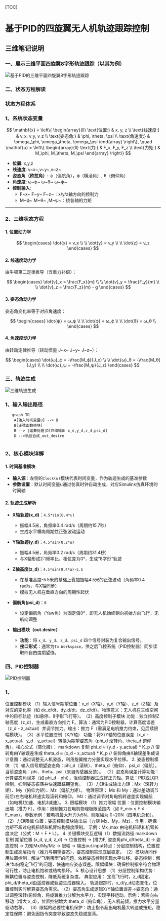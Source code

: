 
[TOC]

# 基于PID的四旋翼无人机轨迹跟踪控制

## 三维笔记说明

### 一、展示三维平面四旋翼8字形轨迹跟踪（以其为例）

![基于PID的三维平面四旋翼8字形轨迹跟踪](/imgs/2025-05-04/XCa9LOXWW6ZH955l.png "基于PID的三维平面四旋翼8字形轨迹跟踪")

### 二、状态方程解读

### 状态方程体系

### ​1、系统状态变量

$$
\mathbf{x} = \left\{
\begin{array}{ll}
    \text{位置:}       & x, y, z \\
    \text{线速度:}    & v_x, v_y, v_z \\
    \text{姿态角:}    & \phi, \theta, \psi \\
    \text{角速度:}    & \omega_\phi, \omega_\theta, \omega_\psi
\end{array}
\right\}, \quad
\mathbf{u} = \left\{
\begin{array}{ll}
    \text{力:}       & F_x, F_y, F_z \\
    \text{力矩:}     & M_\phi, M_\theta, M_\psi
\end{array}
\right\}
$$

-   ​**位置**: x,y,z
-   ​**线速度**: v~x~​,v~y~​,v~z~​
-   ​**姿态角（欧拉角）​**:  ψ（偏航角），ϕ（横滚角）, θ（俯仰角）
-   ​**角速度**: ω~ϕ~​ ω~θ~ ω~ψ​~
-   ​**控制输入**:
    -   F~x~​ F~y~​ F~z~​：x/y/z轴方向的控制力
    -   M~ϕ​~ M~θ~ ,M~ψ~​：绕各轴的力矩

----------

### ​**2、三维状态方程**

#### ​**1. 位置动力学**

$$
\begin{cases} 
\dot{x} = v_x \\ \\
\dot{y} = v_y \\ \\
\dot{z} = v_z 
\end{cases}
$$

#### **2. 线速度动力学**

由牛顿第二定律推导（含重力补偿）：

$$
\begin{cases} 
\dot{v}_x = \frac{F_x}{m} \\ \\
\dot{v}_y = \frac{F_y}{m} \\ \\
\dot{v}_z = \frac{F_z}{m} - g 
\end{cases}
$$

#### ​**3. 姿态角动力学**

姿态角变化率等于对应角速度：


$$
\begin{cases} 
\dot{ψ} = ω_ψ \\ \\
\dot{ϕ} = ω_ϕ \\ \\
\dot{θ} = ω_θ \\ 
\end{cases}
$$

#### ​**4. 角速度动力学**

由转动定律推导（转动惯量 J~x~​ J~y~ J~z~​）：


$$
\begin{cases} 
\dot{ω}_ϕ = -\frac{M_ϕ}{J_x} \\ \\
\dot{ω}_θ = -\frac{M_θ}{J_y} \\ \\
\dot{ω}_ψ = -\frac{M_ψ}{J_z}
\end{cases}
$$


### 三、轨迹生成

![三维轨迹生成](/imgs/2025-05-04/n5O7dN3UI0TOlHs7.png "三维轨迹生成")

### 1、输入输出路径

```mermaid
   graph TD
    A[输入时间变量u] --> B
    B[正弦函数模块]
    B --> |运算处理|D[四维输出 x_d,y_d,z_d,psi_d]
    D -->轨迹合成_out_desire
	
```

### 2、核心模块详解

#### 1. 时间基准模块

-   ​**输入源**：左侧的`Clock(u)`模块代表时间变量，作为轨迹生成的基准参数
-   ​**参数设置**：默认时间变量u通过仿真时钟自动生成，对应Simulink仿真环境的时间轴

#### 2. 轨迹生成解析

-   ​**X轴轨迹(x_d)**：`4.5*sin(0.4*u)`

    -   振幅4.5米，角频率0.4 rad/s（周期约15.7秒）
    -   生成水平横向周期性正弦波动运动

-   ​**Y轴轨迹(y_d)**：`4.5*sin(0.2*u)`

    -   振幅4.5米，角频率0.2 rad/s（周期约31.4秒）
    -   ​与X轴形成2:1频率比，相位差为0°，生成“8字形”轨迹

-   ​**Z轴高度(z_d)**：`4.5*sin(0.4*u)-5.5`

    -   在基准高度-5.5米的基础上叠加振幅4.5米的正弦波动（角频率0.4 rad/s，与X轴同步）
    -   模拟无人机在垂直方向的周期性起伏

-   ​**偏航角(psi_d)**：`0`

    -  设定偏航角（Yaw角）为固定值0°，即无人机始终朝向初始方向飞行，无航向调整

- **输出模块（out.desire）​**

	-   ​**功能**：将 `x_d`、`y_d`、`z_d`、`psi_d` 四个信号封装为复合输出信号。
	-   ​**接口形式**：通常为`To Workspace`，供之后飞控系统（PID控制器）同步读取四自由度期望值。

### 四、PID控制器

![PID控制器](/imgs/2025-05-12/0lHoYvS2cMGYWxZe.png 'PID控制器')

### 1、
位置控制模块​
​​（1）输入信号​
​期望位置​：x_d（X轴）、y_d（Y轴）、z_d（Z轴）及对应的变化率​（如 dx_d/dt、dy_d/dt、dz_d/dt）。
​物理意义​：无人机在三维空间中的目标轨迹（如悬停、8字形飞行等）。
​​（2）高度控制子模块​
​功能​：独立控制Z轴高度（z_d），生成垂直方向推力 F。
​算法​：通常为PID控制器，计算高度误差（z_d - z_actual）并调节推力。
​输出​：推力 F（需满足电机推力约束，见后续限幅模块）。
​​（3）水平位置控制（X/Y轴）​​
​功能​：将X/Y轴的位置误差（x_d - x_actual、y_d - y_actual）转换为期望姿态角（phi_d 滚转角、theta_d 俯仰角）。
​核心公式​（简化版）：
markdown
复制
phi_d ≈ (y_d - y_actual) * K_p  // 滚转角由Y轴误差生成
theta_d ≈ (x_d - x_actual) * K_p // 俯仰角由X轴误差生成
​设计意图​：通过调整无人机姿态，利用旋翼推力分量实现水平位移。
​2. 姿态控制模块​
​​（1）输入信号​
​期望姿态角​：phi_d（滚转）、theta_d（俯仰）、psi_d（偏航）。
​当前姿态角​：phi、theta、psi（来自传感器反馈）。
​​（2）姿态角误差计算​
​功能​：计算姿态角误差（如 phi_d - phi），驱动控制器生成修正力矩。
​算法​：PID或LQR控制，抑制姿态振荡并快速跟踪期望角。
​​（3）力矩生成​
​输出力矩​：Mx（滚转力矩）、My（俯仰力矩）、Mz（偏航力矩）。
​物理原理​：
Mx 和 My：通过差动调节前后/左右电机转速实现滚转和俯仰。
Mz：通过调节对角电机转速差实现偏航（如电机1加速、电机3减速）。
​3. 限幅模块​
​​（1）推力限幅​
​位置​：位置控制模块输出端（推力 F）。
​作用​：限制推力在电机物理极限范围内（如 F_min ≤ F ≤ F_max）。
​参数示例​：若电机最大升力为5N，则限幅为 0~20N（四电机总和）。
​​（2）力矩限幅​
​位置​：姿态控制模块输出端（力矩 Mx、My、Mz）。
​作用​：确保力矩不超过电机扭矩和机臂结构强度限制。
​示例​：Mx_max 由电机扭矩和机臂长度决定（公式：M = F * L）。
​4. 关键模块交互逻辑​
​​（1）数据流路径​
markdown
复制
期望位置 (x_d, y_d, z_d) → 位置控制 → [推力F, 姿态角phi_d/theta_d] → 姿态控制 → 力矩Mx/My/Mz → 限幅 → 输出out.input
​特点​：分层控制结构，位置控制生成高层指令（推力与期望姿态），姿态控制实现底层稳定。
​​（2）模块协同作用​
​位置控制​：解决“飞到哪里”的问题，依赖姿态控制实现水平位移。
​姿态控制​：解决“如何稳定飞行”的问题，快速响应姿态误差。
​限幅模块​：确保控制指令符合物理可行性，防止电机饱和或结构损坏。
​5. 核心设计思想​
​​（1）分层控制架构​
​优势​：解耦位置与姿态控制，降低系统复杂度。
​典型应用​：
定高飞行时，z_d固定，phi_d/theta_d由遥控器或轨迹生成器输入。
轨迹跟踪时，x_d/y_d动态变化，位置控制实时解算姿态角需求。
​​（2）姿态角生成逻辑​
​X/Y轴位置误差→姿态角​：通过调整滚转/俯仰角，将旋翼推力分解为水平力，实现平移运动。
​示例​：若需向右移动（增大 x_d），位置控制增大 theta_d（俯仰角），无人机前倾，推力水平分量驱动右移。
​​（3）限幅的必要性​
​电机保护​：防止指令超出电机最大转速或扭矩。
​稳定性保障​：避免因指令突变导致姿态失稳或振荡。

<!--stackedit_data:
eyJoaXN0b3J5IjpbLTE2NjIzMjQ4MzcsLTkwOTc2NjUzMiwtMT
k1NDkyNzYsMTM5MzY3ODA3NCwtNDE4Nzg5MDAxXX0=
-->